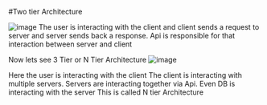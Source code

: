 #Two tier Architecture 

![image](https://github.com/sahil1si18ec083/Chakde-System-Design/assets/103936307/5957d7ff-ab8b-414c-937c-a5f9484c327b)
The user is interacting with the client and client sends a request to server and server sends back a response. 
Api is responsible for that interaction between server and client

Now lets see 3 Tier or N Tier Architecture
![image](https://github.com/sahil1si18ec083/Chakde-System-Design/assets/103936307/4b37cfda-0ded-4d24-9364-5c55f459e560)

Here the user is interacting with the client
The client is interacting with multiple servers. Servers are interacting together via Api.
Even DB is interacting with the server
This is called N tier Architecture
